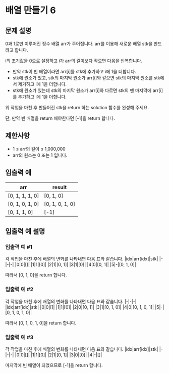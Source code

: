 # 배열 만들기 6

## 문제 설명
0과 1로만 이루어진 정수 배열 arr가 주어집니다. arr를 이용해 새로운 배열 stk을 만드려고 합니다.

i의 초기값을 0으로 설정하고 i가 arr의 길이보다 작으면 다음을 반복합니다.
- 만약 stk이 빈 배열이라면 arr[i]를 stk에 추가하고 i에 1을 더합니다.
- stk에 원소가 있고, stk의 마지막 원소가 arr[i]와 같으면 stk의 마지막 원소를 stk에서 제거하고 i에 1을 더합니다.
- stk에 원소가 있는데 stk의 마지막 원소가 arr[i]와 다르면 stk의 맨 마지막에 arr[i]를 추가하고 i에 1을 더합니다.

위 작업을 마친 후 만들어진 stk을 return 하는 solution 함수를 완성해 주세요.

단, 만약 빈 배열을 return 해야한다면 [-1]을 return 합니다.

## 제한사항
- 1 ≤ arr의 길이 ≤ 1,000,000
- arr의 원소는 0 또는 1 입니다.

## 입출력 예
|arr|result|
|-|-|
|[0, 1, 1, 1, 0]|[0, 1, 0]|
|[0, 1, 0, 1, 0]|[0, 1, 0, 1, 0]|
|[0, 1, 1, 0]|[-1]|

## 입출력 예 설명

### 입출력 예 #1
각 작업을 마친 후에 배열의 변화를 나타내면 다음 표와 같습니다.
|idx|arr[idx]|stk|
|-|-|-|
|0|0|[]|
|1|1|[0]|
|2|1|[0, 1]|
|3|1|[0]|
|4|0|[0, 1]|
|5|-|[0, 1, 0]|

따라서 [0, 1, 0]을 return 합니다.

### 입출력 예 #2
각 작업을 마친 후에 배열의 변화를 나타내면 다음 표와 같습니다.
|-|-|-|
|idx|arr[idx]|stk|
|0|0|[]|
|1|1|[0]|
|2|0|[0, 1]|
|3|1|[0, 1, 0]|
|4|0|[0, 1, 0, 1]|
|5|-|[0, 1, 0, 1, 0]|

따라서 [0, 1, 0, 1, 0]을 return 합니다.

### 입출력 예 #3
각 작업을 마친 후에 배열의 변화를 나타내면 다음 표와 같습니다.
|idx|arr[idx]|stk|
|-|-|-|
|0|0|[]|
|1|1|[0]|
|2|1|[0, 1]|
|3|0|[0]|
|4|-|[]|

마지막에 빈 배열이 되었으므로 [-1]을 return 합니다.